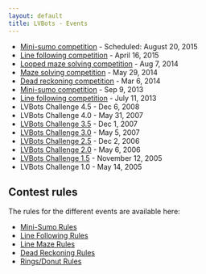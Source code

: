 ```yaml
---
layout: default
title: LVBots - Events
---
```


* [Mini-sumo competition](http://www.meetup.com/LVBots/events/223819543/) - Scheduled: August 20, 2015
* [Line following competition](https://www.pololu.com/blog/493/video-lvbots-april-2015-line-following-competition) - April 16, 2015
* [Looped maze solving competition](http://www.pololu.com/blog/395/video-lvbots-august-2014-looped-maze-solving-competition) - Aug 7, 2014
* [Maze solving competition](http://www.pololu.com/blog/362/video-lvbots-may-2014-maze-solving-competition) - May 29, 2014
* [Dead reckoning competition](http://www.pololu.com/blog/312/lvbots-march-2014-dead-reckoning-competition) - Mar 6, 2014
* [Mini-sumo competition](http://www.pololu.com/blog/224/highlights-from-the-lvbots-september-2013-mini-sumo-competition) - Sep 9, 2013
* [Line following competition](2013-07-11_line_following) - July 11, 2013
* LVBots Challenge 4.5 - Dec 6, 2008
* LVBots Challenge 4.0 - May 31, 2007
* <a href="lvbc3_5">LVBots Challenge 3.5</a> - Dec 1, 2007
* <a href="lvbc3_0">LVBots Challenge 3.0</a> - May 5, 2007
* <a href="lvbc2_5">LVBots Challenge 2.5</a> - Dec 2, 2006
* <a href="lvbc2_0">LVBots Challenge 2.0</a> - May 6, 2006
* <a href="lvbc1_5">LVBots Challenge 1.5</a> - November 12, 2005
* LVBots Challenge 1.0 - May 14, 2005

## Contest rules

The rules for the different events are available here:

* [Mini-Sumo Rules](sumo_rules.html)
* [Line Following Rules](line_following_rules.html)
* [Line Maze Rules](line_maze_rules.html)
* [Dead Reckoning Rules](dead_reckoning_rules.pdf)
* [Rings/Donut Rules](rings_donut.html)
